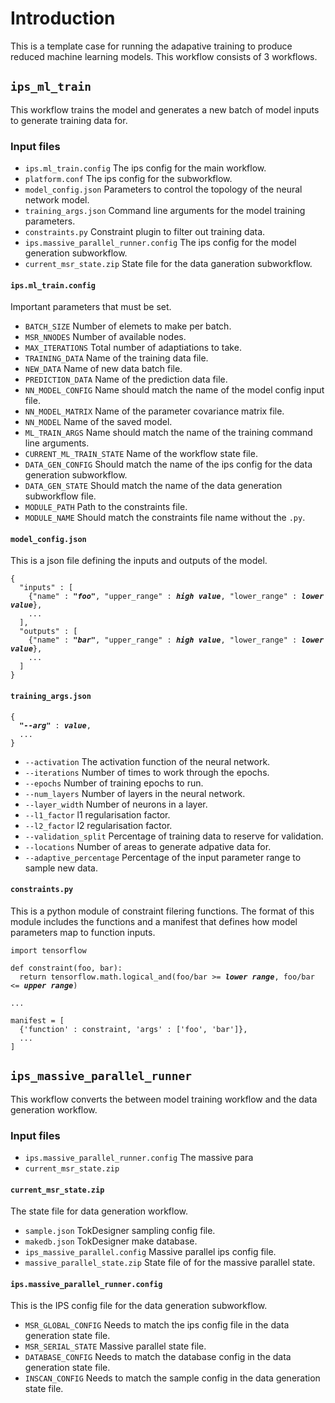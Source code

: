 # Introduction
This is a template case for running the adapative training to produce reduced machine learning models. This workflow consists of 3 workflows.

## `ips_ml_train`
This workflow trains the model and generates a new batch of model inputs to generate training data for.

### Input files
* `ips.ml_train.config` The ips config for the main workflow.
* `platform.conf` The ips config for the subworkflow.
* `model_config.json` Parameters to control the topology of the neural network model.
* `training_args.json` Command line arguments for the model training parameters.
* `constraints.py` Constraint plugin to filter out training data.
* `ips.massive_parallel_runner.config` The ips config for the model generation subworkflow.
* `current_msr_state.zip` State file for the data ganeration subworkflow.

#### `ips.ml_train.config`
Important parameters that must be set.
* `BATCH_SIZE` Number of elemets to make per batch.
* `MSR_NNODES` Number of available nodes.
* `MAX_ITERATIONS` Total number of adaptiations to take.
* `TRAINING_DATA` Name of the training data file.
* `NEW_DATA` Name of new data batch file.
* `PREDICTION_DATA` Name of the prediction data file.
* `NN_MODEL_CONFIG` Name should match the name of the model config input file.
* `NN_MODEL_MATRIX` Name of the parameter covariance matrix file.
* `NN_MODEL` Name of the saved model.
* `ML_TRAIN_ARGS` Name should match the name of the training command line arguments.
* `CURRENT_ML_TRAIN_STATE` Name of the workflow state file.
* `DATA_GEN_CONFIG` Should match the name of the ips config for the data generation subworkflow.
* `DATA_GEN_STATE` Should match the name of the data generation subworkflow file.
* `MODULE_PATH` Path to the constraints file.
* `MODULE_NAME` Should match the constraints file name without the `.py`.

#### `model_config.json`
This is a json file defining the inputs and outputs of the model.
<pre><code>{
  "inputs" : [
    {"name" : <i><b>"foo"</b></i>, "upper_range" : <i><b>high value</b></i>, "lower_range" : <i><b>lower value</b></i>},
    ...
  ],
  "outputs" : [
    {"name" : <i><b>"bar"</b></i>, "upper_range" : <i><b>high value</b></i>, "lower_range" : <i><b>lower value</b></i>},
    ...
  ]
}</code></pre>

#### `training_args.json`
<pre><code>{
  <i><b>"--arg"</b></i> : <i><b>value</b></i>,
  ...
}</code></pre>
* `--activation` The activation function of the neural network.
* `--iterations` Number of times to work through the epochs.
* `--epochs` Number of training epochs to run.
* `--num_layers` Number of layers in the neural network.
* `--layer_width` Number of neurons in a layer.
* `--l1_factor` l1 regularisation factor.
* `--l2_factor` l2 regularisation factor.
* `--validation_split` Percentage of training data to reserve for validation.
* `--locations` Number of areas to generate adpative data for.
* `--adaptive_percentage` Percentage of the input parameter range to sample new data.

#### `constraints.py`
This is a python module of constraint filering functions. The format of this module includes the functions and a manifest that defines how model parameters map to function inputs.
<pre><code>import tensorflow

def constraint(foo, bar):
  return tensorflow.math.logical_and(foo/bar >= <i><b>lower range</b></i>, foo/bar <= <i><b>upper range</b></i>)
    
...

manifest = [
  {'function' : constraint, 'args' : ['foo', 'bar']},
  ...
]</code></pre>

## `ips_massive_parallel_runner`
This workflow converts the between model training workflow and the data generation workflow.

### Input files
* `ips.massive_parallel_runner.config` The massive para
* `current_msr_state.zip`

#### `current_msr_state.zip`
The state file for data generation workflow.
* `sample.json` TokDesigner sampling config file.
* `makedb.json` TokDesigner make database.
* `ips_massive_parallel.config` Massive parallel ips config file.
* `massive_parallel_state.zip` State file of for the massive parallel state.

#### `ips.massive_parallel_runner.config`
This is the IPS config file for the data generation subworkflow.
* `MSR_GLOBAL_CONFIG` Needs to match the ips config file in the data generation state file.
* `MSR_SERIAL_STATE` Massive parallel state file.
* `DATABASE_CONFIG` Needs to match the database config in the data generation state file.
* `INSCAN_CONFIG` Needs to match the sample config in the data generation state file.
